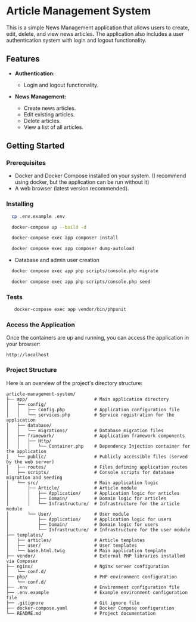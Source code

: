 # Article Management System

This is a simple News Management application that allows users to create, edit, delete, and view news articles. The
application also includes a user authentication system with login and logout functionality.

## Features

- **Authentication:**
    - Login and logout functionality.

- **News Management:**
    - Create news articles.
    - Edit existing articles.
    - Delete articles.
    - View a list of all articles.

## Getting Started

### Prerequisites
- Docker and Docker Compose installed on your system. (I recommend using docker, but the application can be run without it)
- A web browser (latest version recommended).


### Installing

 ```bash
   cp .env.example .env
   ```

 ```bash
   docker-compose up --build -d
   ```

 ```bash
   docker-compose exec app composer install           
   ```

 ```bash
   docker compose exec app composer dump-autoload     
   ```

* Database and admin user creation

 ```bash
   docker compose exec app php scripts/console.php migrate
   ```

 ```bash
   docker compose exec app php scripts/console.php seed 
   ```

### Tests

```bash
   docker-compose exec app vendor/bin/phpunit
   ```

### Access the Application

Once the containers are up and running, you can access the application in your browser:

```
http://localhost
```

### Project Structure

Here is an overview of the project's directory structure:
```plaintext
article-management-system/
├── app/                         # Main application directory
│   ├── config/
│   │   ├── Config.php           # Application configuration file
│   │   └── services.php         # Service registration for the application
│   ├── database/
│   │   └── migrations/          # Database migration files
│   ├── framework/               # Application framework components
│   │   ├── Http/
│   │   │   └── Container.php    # Dependency Injection container for the application
│   └── public/                  # Publicly accessible files (served by the web server)
│   ├── routes/                  # Files defining application routes
│   ├── scripts/                 # Console scripts for database migration and seeding
│   └── src/                     # Main application logic
│       ├── Article/             # Article module
│       │   ├── Application/     # Application logic for articles
│       │   ├── Domain/          # Domain logic for articles
│       │   └── Infrastructure/  # Infrastructure for the article module
│       └── User/                # User module
│           ├── Application/     # Application logic for users
│           ├── Domain/          # Domain logic for users
│           └── Infrastructure/  # Infrastructure for the user module
├── templates/
│   ├── articles/                # Article templates
│   ├── user/                    # User templates
│   └── base.html.twig           # Main application template
├── vendor/                      # External PHP libraries installed via Composer
├── nginx/                       # Nginx server configuration
│   └── conf.d/
├── php/                         # PHP environment configuration
│   └── conf.d/
├── .env                         # Environment configuration file
├── .env.example                 # Example environment configuration file
├── .gitignore                   # Git ignore file
├── docker-compose.yaml          # Docker Compose configuration
└── README.md                    # Project documentation